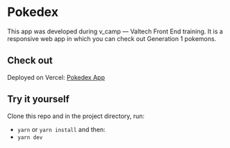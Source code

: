 # Pokedex 

This app was developed during v_camp — Valtech Front End training. It is a responsive web app in which you can check out Generation 1 pokemons.

## Check out

Deployed on Vercel: [Pokedex App](https://pokedex-murex-alpha.vercel.app/)

## Try it yourself

Clone this repo and in the project directory, run:

* `yarn` or `yarn install` and then:
* `yarn dev`
